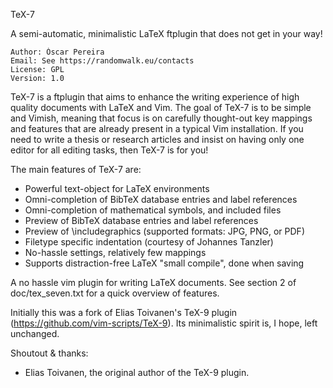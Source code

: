 TeX-7                                  

A semi-automatic, minimalistic LaTeX ftplugin that does not get in your way!

    Author: Óscar Pereira
    Email: See https://randomwalk.eu/contacts
    License: GPL
    Version: 1.0

TeX-7 is a ftplugin that aims to enhance the writing experience of high
quality documents with LaTeX and Vim. The goal of TeX-7 is to be simple
and Vimish, meaning that focus is on carefully thought-out key mappings
and features that are already present in a typical Vim installation. If
you need to write a thesis or research articles and insist on having
only one editor for all editing tasks, then TeX-7 is for you!

The main features of TeX-7 are:

* Powerful text-object for LaTeX environments 
* Omni-completion of BibTeX database entries and label references
* Omni-completion of mathematical symbols, and included files
* Preview of BibTeX database entries and label references
* Preview of \includegraphics (supported formats: JPG, PNG, or PDF)
* Filetype specific indentation (courtesy of Johannes Tanzler)
* No-hassle settings, relatively few mappings
* Supports distraction-free LaTeX "small compile", done when saving

A no hassle vim plugin for writing LaTeX documents. See section 2 of doc/tex_seven.txt for a quick overview of features.

Initially this was a fork of Elias Toivanen's TeX-9 plugin (https://github.com/vim-scripts/TeX-9). Its minimalistic spirit is, I hope, left unchanged.

Shoutout & thanks:

* Elias Toivanen, the original author of the TeX-9 plugin.
